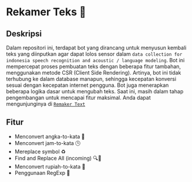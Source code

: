 # Rekamer Teks 🚀

## Deskripsi

Dalam repositori ini, terdapat bot yang dirancang untuk menyusun kembali teks yang diinputkan agar dapat lolos sensor dalam `data collection for indonesia speech recognition and acoustic / language modeling`. Bot ini mempercepat proses pembuatan teks dengan beberapa fitur tambahan, menggunakan metode CSR (Client Side Rendering). Artinya, bot ini tidak terhubung ke dalam database manapun, sehingga kecepatan konversi sesuai dengan kecepatan internet pengguna. Bot juga menerapkan beberapa logika dasar untuk mengubah teks. Saat ini, masih dalam tahap pengembangan untuk mencapai fitur maksimal. Anda dapat mengunjunginya di [`Remaker Text`](https://panntod.github.io/Remaker-Text)


## Fitur

- Menconvert angka-to-kata 📝
- Menconvert jam-to-kata 🕒
- Mereplace symbol ♻️
- Find and Replace All (incoming) 🔍🔄 
- Menconvert rupiah-to-kata 💸
- Penggunaan RegExp 🧩

